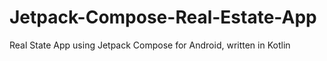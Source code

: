 # Jetpack-Compose-Real-Estate-App
Real State App using Jetpack Compose for Android, written in Kotlin 
